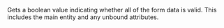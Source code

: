 Gets a boolean value indicating whether all of the form data is valid. This includes the main entity and any unbound attributes.